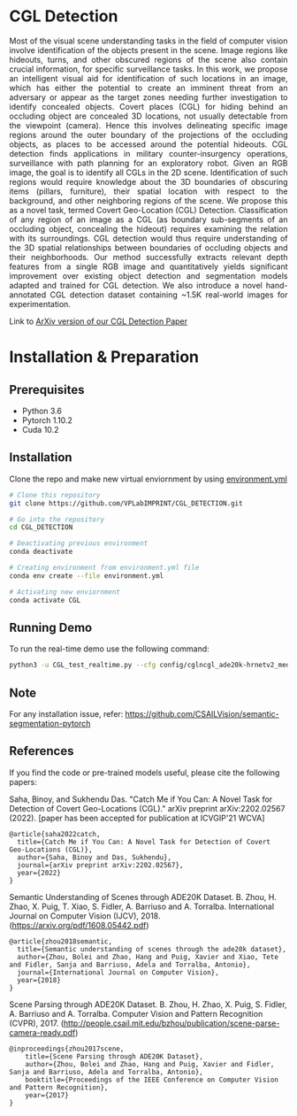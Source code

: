 # CGL Detection


<p align="justify"> Most of the visual scene understanding tasks in the field of computer vision involve identification of the objects present in the scene. Image regions like hideouts, turns, and other obscured regions of the scene also contain crucial information, for specific surveillance tasks. In this work, we propose an intelligent visual aid for identification of such locations in an image, which has either the potential to create an imminent threat from an adversary or appear as the target zones needing further investigation to identify concealed objects. Covert places (CGL) for hiding behind an occluding object are concealed 3D locations, not usually detectable from the viewpoint (camera). Hence this involves delineating specific image regions around the outer boundary of the projections of the occluding objects, as places to be accessed around the potential hideouts.  CGL detection finds applications in military counter-insurgency operations, surveillance with path planning for an exploratory robot. Given an RGB image, the goal is to identify all CGLs in the 2D scene. Identification of such regions would require knowledge about the 3D boundaries of obscuring items (pillars, furniture), their spatial location with respect to the background, and other neighboring regions of the scene. We propose this as a novel task, termed Covert Geo-Location (CGL) Detection. Classification of any region of an image as a CGL (as boundary sub-segments of an occluding object, concealing the hideout) requires examining the relation with its surroundings. CGL detection would thus require understanding of the 3D spatial relationships between boundaries of occluding objects and their neighborhoods. Our method successfully extracts relevant depth features from a single RGB image and quantitatively yields significant improvement over existing object detection and segmentation models adapted and trained for CGL detection. We also introduce a novel hand-annotated CGL detection dataset containing ~1.5K real-world images for experimentation. </p>

Link to [ArXiv version of our CGL Detection Paper](https://arxiv.org/abs/2202.02567)

# Installation & Preparation

## Prerequisites
- Python 3.6
- Pytorch 1.10.2
- Cuda 10.2

## Installation

Clone the repo and make new virtual enviornment by using [environment.yml][1]

[1]:https://github.com/VPLabIMPRINT/CGL_DETECTION/blob/main/environment.yml

```sh
# Clone this repository
git clone https://github.com/VPLabIMPRINT/CGL_DETECTION.git

# Go into the repository
cd CGL_DETECTION

# Deactivating previous environment
conda deactivate

# Creating environment from environment.yml file
conda env create --file environment.yml 

# Activating new enviornment
conda activate CGL 

```

## Running Demo
To run the real-time demo use the following command:
```sh
python3 -u CGL_test_realtime.py --cfg config/cglncgl_ade20k-hrnetv2_medium.yaml
```

## Note
For any installation issue, refer:
https://github.com/CSAILVision/semantic-segmentation-pytorch

## References

If you find the code or pre-trained models useful, please cite the following papers:

Saha, Binoy, and Sukhendu Das. "Catch Me if You Can: A Novel Task for Detection of Covert Geo-Locations (CGL)." arXiv preprint arXiv:2202.02567 (2022). [paper has been accepted for publication at ICVGIP'21 WCVA]

```
@article{saha2022catch,
  title={Catch Me if You Can: A Novel Task for Detection of Covert Geo-Locations (CGL)},
  author={Saha, Binoy and Das, Sukhendu},
  journal={arXiv preprint arXiv:2202.02567},
  year={2022}
}
```

Semantic Understanding of Scenes through ADE20K Dataset. B. Zhou, H. Zhao, X. Puig, T. Xiao, S. Fidler, A. Barriuso and A. Torralba. International Journal on Computer Vision (IJCV), 2018. (https://arxiv.org/pdf/1608.05442.pdf)

```
@article{zhou2018semantic,
  title={Semantic understanding of scenes through the ade20k dataset},
  author={Zhou, Bolei and Zhao, Hang and Puig, Xavier and Xiao, Tete and Fidler, Sanja and Barriuso, Adela and Torralba, Antonio},
  journal={International Journal on Computer Vision},
  year={2018}
}
```
Scene Parsing through ADE20K Dataset. B. Zhou, H. Zhao, X. Puig, S. Fidler, A. Barriuso and A. Torralba. Computer Vision and Pattern Recognition (CVPR), 2017. (http://people.csail.mit.edu/bzhou/publication/scene-parse-camera-ready.pdf)

```
@inproceedings{zhou2017scene,
    title={Scene Parsing through ADE20K Dataset},
    author={Zhou, Bolei and Zhao, Hang and Puig, Xavier and Fidler, Sanja and Barriuso, Adela and Torralba, Antonio},
    booktitle={Proceedings of the IEEE Conference on Computer Vision and Pattern Recognition},
    year={2017}
}
```












[//]: # (These are reference links used in the body of this note and get stripped out when the markdown processor does its job. There is no need to format nicely because it shouldn't be seen. Thanks SO - http://stackoverflow.com/questions/4823468/store-comments-in-markdown-syntax)

   [dill]: <https://github.com/joemccann/dillinger>
   [git-repo-url]: <https://github.com/joemccann/dillinger.git>
   [john gruber]: <http://daringfireball.net>
   [df1]: <http://daringfireball.net/projects/markdown/>
   [markdown-it]: <https://github.com/markdown-it/markdown-it>
   [Ace Editor]: <http://ace.ajax.org>
   [node.js]: <http://nodejs.org>
   [Twitter Bootstrap]: <http://twitter.github.com/bootstrap/>
   [jQuery]: <http://jquery.com>
   [@tjholowaychuk]: <http://twitter.com/tjholowaychuk>
   [express]: <http://expressjs.com>
   [AngularJS]: <http://angularjs.org>
   [Gulp]: <http://gulpjs.com>

   [PlDb]: <https://github.com/joemccann/dillinger/tree/master/plugins/dropbox/README.md>
   [PlGh]: <https://github.com/joemccann/dillinger/tree/master/plugins/github/README.md>
   [PlGd]: <https://github.com/joemccann/dillinger/tree/master/plugins/googledrive/README.md>
   [PlOd]: <https://github.com/joemccann/dillinger/tree/master/plugins/onedrive/README.md>
   [PlMe]: <https://github.com/joemccann/dillinger/tree/master/plugins/medium/README.md>
   [PlGa]: <https://github.com/RahulHP/dillinger/blob/master/plugins/googleanalytics/README.md>
